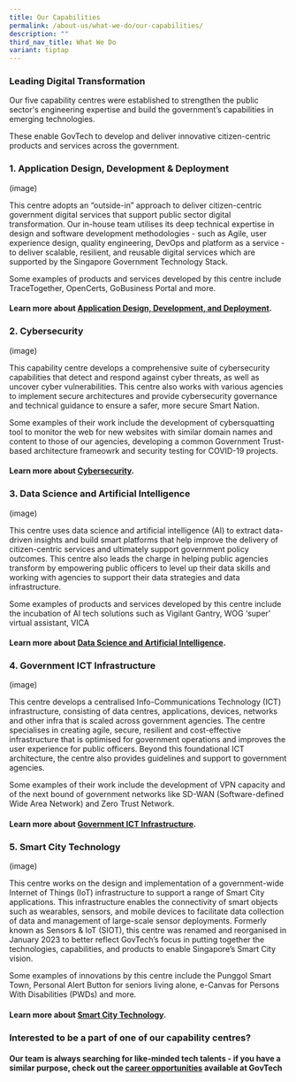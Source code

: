 ```yaml
---
title: Our Capabilities
permalink: /about-us/what-we-do/our-capabilities/
description: ""
third_nav_title: What We Do
variant: tiptap
---
```

<h3>Leading Digital Transformation</h3>
<p>Our five capability centres were established to strengthen the public
sector's engineering expertise and build the government’s capabilities
in emerging technologies.</p>
<p>These enable GovTech to develop and deliver innovative citizen-centric
products and services across the government.</p>
<h3>1. Application Design, Development &amp; Deployment</h3>
<p>(image)</p>
<p>This centre adopts an “outside-in” approach to deliver citizen-centric
government digital services that support public sector digital transformation.
Our in-house team utilises its deep technical expertise in design and software
development methodologies - such as Agile, user experience design, quality
engineering, DevOps and platform as a service - to deliver scalable, resilient,
and reusable digital services which are supported by the Singapore Government
Technology Stack.</p>
<p>Some examples of products and services developed by this centre include
TraceTogether, OpenCerts, GoBusiness Portal and more.</p>
<h4>Learn more about <a href="/our-capabilities/application-design-development-and-development/" rel="noopener noreferrer nofollow" target="_blank">Application Design, Development, and Deployment</a>.</h4>
<h3>2. Cybersecurity</h3>
<p>(image)</p>
<p>This capability centre develops a comprehensive suite of cybersecurity
capabilities that detect and respond against cyber threats, as well as
uncover cyber vulnerabilities. This centre also works with various agencies
to implement secure architectures and provide cybersecurity governance
and technical guidance to ensure a safer, more secure Smart Nation.</p>
<p>Some examples of their work include the development of cybersquatting
tool to monitor the web for new websites with similar domain names and
content to those of our agencies, developing a common Government Trust-based
architecture frameowrk and security testing for COVID-19 projects.</p>
<h4>Learn more about <a href="/our-capabilities/cybersecurity" rel="noopener noreferrer nofollow" target="_blank">Cybersecurity</a>.</h4>
<h3>3. Data Science and Artificial Intelligence</h3>
<p>(image)</p>
<p>This centre uses data science and artificial intelligence (AI) to extract
data-driven insights and build smart platforms that help improve the delivery
of citizen-centric services and ultimately support government policy outcomes.
This centre also leads the charge in helping public agencies transform
by empowering public officers to level up their data skills and working
with agencies to support their data strategies and data infrastructure.</p>
<p>Some examples of products and services developed by this centre include
the incubation of AI tech solutions such as Vigilant Gantry, WOG ‘super’
virtual assistant, VICA</p>
<h4>Learn more about <a href="/our-capabilities/data-science-and-artificial-intelligence" rel="noopener noreferrer nofollow" target="_blank">Data Science and Artificial Intelligence</a>.</h4>
<h3>4. Government ICT Infrastructure</h3>
<p>(image)</p>
<p>This centre develops a centralised Info-Communications Technology (ICT)
infrastructure, consisting of data centres, applications, devices, networks
and other infra that is scaled across government agencies. The centre specialises
in creating agile, secure, resilient and cost-effective infrastructure
that is optimised for government operations and improves the user experience
for public officers. Beyond this foundational ICT architecture, the centre
also provides guidelines and support to government agencies.</p>
<p>Some examples of their work include the development of VPN capacity and
of the next bound of government networks like SD-WAN (Software-defined
Wide Area Network) and Zero Trust Network.</p>
<h4>Learn more about <a href="/our-capabilities/government-ict-infrastructure" rel="noopener noreferrer nofollow" target="_blank">Government ICT Infrastructure</a>.</h4>
<h3>5. Smart City Technology</h3>
<p>(image)</p>
<p>This centre works on the design and implementation of a government-wide
Internet of Things (IoT) infrastructure to support a range of Smart City
applications. This infrastructure enables the connectivity of smart objects
such as wearables, sensors, and mobile devices to facilitate data collection
of data and management of large-scale sensor deployments. Formerly known
as Sensors &amp; IoT (SIOT), this centre was renamed and reorganised in
January 2023 to better reflect GovTech’s focus in putting together the
technologies, capabilities, and products to enable Singapore’s Smart City
vision.</p>
<p>Some examples of innovations by this centre include the Punggol Smart
Town, Personal Alert Button for seniors living alone, e-Canvas for Persons
With Disabilities (PWDs) and more.</p>
<h4>Learn more about <a href="/our-capabilities/smart-city-technology" rel="noopener noreferrer nofollow" target="_blank">Smart City Technology</a>.</h4>
<h3>Interested to be a part of one of our capability centres?</h3>
<h4>Our team is always searching for like-minded tech talents - if you have a similar purpose, check out the <a href="/careers/why-join-govtech/overview/" rel="noopener noreferrer nofollow" target="_blank">career opportunities</a> available at GovTech</h4>
<p></p>